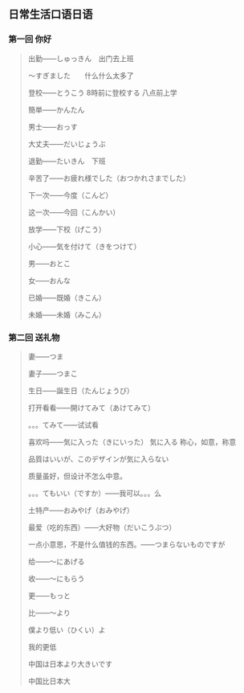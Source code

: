 ## 日常生活口语日语

### 第一回 你好

> 出勤——しゅっきん　出门去上班
>
> ～すぎました　　什么什么太多了
>
> 登校——とうこう 8時前に登校する 八点前上学
>
> 簡単——かんたん
>
> 男士——おっす
>
> 大丈夫——だいじょうぶ
>
> 退勤——たいきん　下班
>
> 辛苦了——お疲れ様でした（おつかれさまでした）
>
> 下一次——今度（こんど）
>
> 这一次——今回（こんかい）
>
> 放学——下校（げこう）
>
> 小心——気を付けて（きをつけて）
>
> 
>
> 男——おとこ
>
> 女——おんな
>
> 已婚——既婚（きこん）
>
> 未婚——未婚（みこん）





### 第二回 送礼物

> 妻——つま
>
> 妻子——つまこ
>
> 生日——誕生日（たんじょうび）
>
> 打开看看——開けてみて（あけてみて）
>
> 。。。てみて——试试看
>
> 喜欢吗——気に入った（きにいった）  気に入る 称心，如意，称意 
>
> 品質はいいが、このデザインが気に入らない
>
> 质量虽好，但设计不怎么中意。
>
> 
>
> 。。。てもいい（ですか）——我可以。。。么
>
> 
>
> 土特产——おみやげ（おみやげ）
>
> 最爱（吃的东西）——大好物（だいこうぶつ）
>
> 一点小意思，不是什么值钱的东西。——つまらないものですが
>
> 
>
> 给——～にあげる
>
> 收——～にもらう
>
> 更——もっと
>
> 比——～より
>
> 僕より低い（ひくい）よ
>
> 我的更低
>
> 中国は日本より大きいです
>
> 中国比日本大
